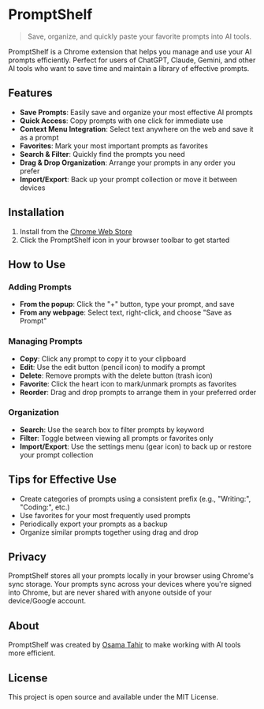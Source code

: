 # PromptShelf

> Save, organize, and quickly paste your favorite prompts into AI tools.

PromptShelf is a Chrome extension that helps you manage and use your AI prompts efficiently. Perfect for users of ChatGPT, Claude, Gemini, and other AI tools who want to save time and maintain a library of effective prompts.

## Features

- **Save Prompts**: Easily save and organize your most effective AI prompts
- **Quick Access**: Copy prompts with one click for immediate use
- **Context Menu Integration**: Select text anywhere on the web and save it as a prompt
- **Favorites**: Mark your most important prompts as favorites
- **Search & Filter**: Quickly find the prompts you need
- **Drag & Drop Organization**: Arrange your prompts in any order you prefer
- **Import/Export**: Back up your prompt collection or move it between devices

## Installation

1. Install from the [Chrome Web Store](https://chromewebstore.google.com/detail/promptshelf/amjomllllalibbpnahfjkbkcahnllagn)
2. Click the PromptShelf icon in your browser toolbar to get started

## How to Use

### Adding Prompts

- **From the popup**: Click the "+" button, type your prompt, and save
- **From any webpage**: Select text, right-click, and choose "Save as Prompt"

### Managing Prompts

- **Copy**: Click any prompt to copy it to your clipboard
- **Edit**: Use the edit button (pencil icon) to modify a prompt
- **Delete**: Remove prompts with the delete button (trash icon)
- **Favorite**: Click the heart icon to mark/unmark prompts as favorites
- **Reorder**: Drag and drop prompts to arrange them in your preferred order

### Organization

- **Search**: Use the search box to filter prompts by keyword
- **Filter**: Toggle between viewing all prompts or favorites only
- **Import/Export**: Use the settings menu (gear icon) to back up or restore your prompt collection

## Tips for Effective Use

- Create categories of prompts using a consistent prefix (e.g., "Writing:", "Coding:", etc.)
- Use favorites for your most frequently used prompts
- Periodically export your prompts as a backup
- Organize similar prompts together using drag and drop

## Privacy

PromptShelf stores all your prompts locally in your browser using Chrome's sync storage. Your prompts sync across your devices where you're signed into Chrome, but are never shared with anyone outside of your device/Google account.

## About

PromptShelf was created by [Osama Tahir](https://osamatahir.com/) to make working with AI tools more efficient.

## License

This project is open source and available under the MIT License. 
